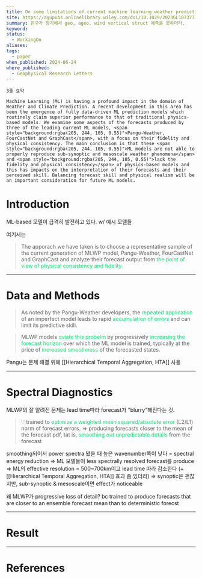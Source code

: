 ```yaml
---
title: On some limitations of current machine learning weather prediction models
site: https://agupubs.onlinelibrary.wiley.com/doi/10.1029/2023GL107377
summary: 판구가 장기에서 geo, ageo. wind vertical struct 예측을 못하더라.
keyword: 
status:
  - WorkingOn
aliases: 
tags:
  - paper
when_published: 2024-06-24
where_published:
  - Geophysical Research Letters
---
```

```ad-summary
3줄 요약
```

```ad-abstract
Machine Learning (ML) is having a profound impact in the domain of Weather and Climate Prediction. A recent development in this area has been the emergence of fully data‐driven ML prediction models which routinely claim superior performance to that of traditional physics‐based models. We examine some aspects of the forecasts produced by three of the leading current ML models, <span style="background:rgba(205, 244, 105, 0.55)">Pangu‐Weather, FourCastNet and GraphCast</span>, with a focus on their fidelity and physical consistency. The main conclusion is that these <span style="background:rgba(205, 244, 105, 0.55)">ML models are not able to properly reproduce sub‐synoptic and mesoscale weather phenomena</span> and <span style="background:rgba(205, 244, 105, 0.55)">lack the fidelity and physical consistency</span> of physics‐based models and this has impacts on the interpretation of their forecasts and their perceived skill. Balancing forecast skill and physical realism will be an important consideration for future ML models.
```

# Introduction
ML-based  모델이 급격히 발전하고 있다.
w/ 예시 모델들

여기서는
> The apporach we have taken is to choose a representative sample of the current generation of MLWP model, Pangu-Weather, FourCastNet and GraphCast and analyze their forecast output from<font color="#00e676"> the point of view of physical consistency and fidelity.</font> 

---
# Data and Methods
> As noted by the Pangu-Weather developers, the <font color="#00e676">repeated application</font> of an imperfect model leads to rapid <font color="#00e676">accumulation of errors</font> and can limit its predictive skill. 

> MLWP models <font color="#00e676">oviate this probelm </font>by progressively<font color="#00e676"> increasing the forecast horizon </font>over which the ML model is trained, typically at the price of <font color="#00e676">increased smoothness</font> of the forecasted states.

Pangu는 문제 해결 위해 [[Hierarchical Temporal Aggregation, HTA]] 사용

---
# Spectral Diagnostics
MLWP의 잘 알려진 문제는 lead time따라 forecast가 "blurry"해진다는 것.

> $\because$ trained to<font color="#00e676"> optimize a weighted mean squared/absolute error</font> (L2/L1) norm of forecast errors.
> $\Rightarrow$ producing forecasts closer to the mean of the forecast pdf, tat is, <font color="#00e676">smoothing out unpredictable details</font> from the forecast

smoothing되어서 power spectra 봤을 때 높은 wavenumber쪽이 낮다 = spectral energy reduction
$\Rightarrow$ ML 모델들이 less spectrally resolved forecast를 produce
$\Rightarrow$ ML의 effective resolution = 500~700km이고 lead time 따라 감소한다
(+[[Hierarchical Temporal Aggregation, HTA]] 효과 좀 있더라)
$\Rightarrow$ synoptic은 괜찮지만, sub-synoptic & mesoscale이면 effect가 noticeable

왜 MLWP가 progressive loss of detail?
bc trained to produce forecasts that are closer to an ensemble forecast mean than to deterministic forecst


---
# Result

---
# References
